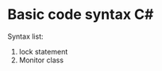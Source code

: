 # Basic code syntax C#

<p>Syntax list:</p>
<ol>
  <li>lock statement</li>
  <li>Monitor class</li>
</ol>

